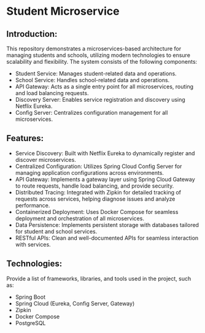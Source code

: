 # Student Microservice
## Introduction:
This repository demonstrates a microservices-based architecture for managing students and schools, utilizing modern technologies to ensure scalability and flexibility. The system consists of the following components:
- Student Service: Manages student-related data and operations.
- School Service: Handles school-related data and operations.
- API Gateway: Acts as a single entry point for all microservices, routing and load balancing requests.
- Discovery Server: Enables service registration and discovery using Netflix Eureka.
- Config Server: Centralizes configuration management for all microservices.

## Features:
- Service Discovery: Built with Netflix Eureka to dynamically register and discover microservices.
- Centralized Configuration: Utilizes Spring Cloud Config Server for managing application configurations across environments.
- API Gateway: Implements a gateway layer using Spring Cloud Gateway to route requests, handle load balancing, and provide security.
- Distributed Tracing: Integrated with Zipkin for detailed tracking of requests across services, helping diagnose issues and analyze performance.
- Containerized Deployment: Uses Docker Compose for seamless deployment and orchestration of all microservices.
- Data Persistence: Implements persistent storage with databases tailored for student and school services.
- RESTful APIs: Clean and well-documented APIs for seamless interaction with services.

## Technologies:
Provide a list of frameworks, libraries, and tools used in the project, such as:
- Spring Boot
- Spring Cloud (Eureka, Config Server, Gateway)
- Zipkin
- Docker Compose
- PostgreSQL 
